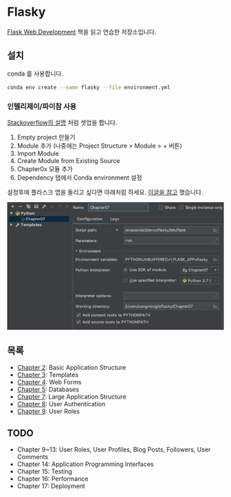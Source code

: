 # Flasky

[Flask Web Development](https://github.com/miguelgrinberg/flasky) 책을 읽고 연습한 저장소입니다.

## 설치

conda 를 사용합니다.

```bash
conda env create --name flasky --file environment.yml
```

### 인텔리제이/파이참 사용

[Stackoverflow의 설명](https://stackoverflow.com/questions/8774024/intellij-working-on-multiple-projects) 처럼 셋업을 합니다.

1. Empty project 만들기
2. Module 추가 (나중에는 Project Structure > Module > + 버튼)
3. Import Module
4. Create Module from Existing Source
5. Chapter0x 모듈 추가
6. Dependency 탭에서 Conda environment 설정

설정후에 플라스크 앱을 돌리고 싶다면 아래처럼 하세요. [이글을 참고](https://github.com/pallets/flask/blob/master/docs/cli.rst) 했습니다.

![Run](intellij-run.png)

## 목록

- [Chapter 2](Chapter02): Basic Application Structure
- [Chapter 3](Chapter03): Templates
- [Chapter 4](Chapter04): Web Forms
- [Chapter 5](Chapter05): Databases
- [Chapter 7](Chapter07): Large Application Structure
- [Chapter 8](Chapter08): User Authentication
- [Chapter 9](Chapter09): User Roles

## TODO

- Chapter 9~13: User Roles, User Profiles, Blog Posts, Followers, User Comments
- Chapter 14: Application Programming Interfaces
- Chapter 15: Testing
- Chapter 16: Performance
- Chapter 17: Deployment
